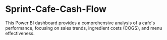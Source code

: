 # Sprint-Cafe-Cash-Flow
This Power BI dashboard provides a comprehensive analysis of a cafe's performance, focusing on sales trends, ingredient costs (COGS), and menu effectiveness.
